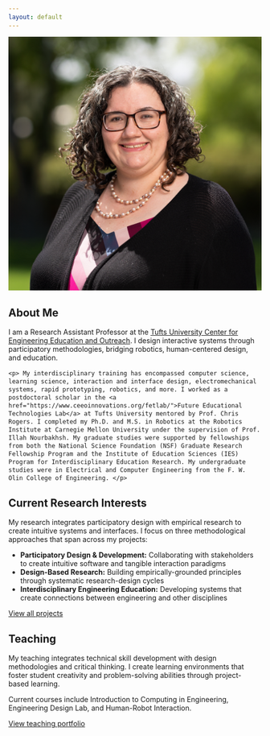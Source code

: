 ```yaml
---
layout: default
---
```


<div class="bio-section">
  <div class="bio-image-container">
    <img src="/images/tufts_headshot_jcross_square.PNG" alt="portrait of Jennifer with shoulder length curly hair, smiling and wearing glasses" class="bio-image">
  </div>
  <div class="bio-content">   
    <h2>About Me</h2>
    <p>I am a Research Assistant Professor at the <a href="https://ceeo.tufts.edu/">Tufts University Center for Engineering Education and Outreach</a>. I design interactive systems through participatory methodologies, bridging robotics, human-centered design, and education.</p>
    
    <p> My interdisciplinary training has encompassed computer science, learning science, interaction and interface design, electromechanical systems, rapid prototyping, robotics, and more. I worked as a postdoctoral scholar in the <a href="https://www.ceeoinnovations.org/fetlab/">Future Educational Technologies Lab</a> at Tufts University mentored by Prof. Chris Rogers. I completed my Ph.D. and M.S. in Robotics at the Robotics Institute at Carnegie Mellon University under the supervision of Prof. Illah Nourbakhsh. My graduate studies were supported by fellowships from both the National Science Foundation (NSF) Graduate Research Fellowship Program and the Institute of Education Sciences (IES) Program for Interdisciplinary Education Research. My undergraduate studies were in Electrical and Computer Engineering from the F. W. Olin College of Engineering. </p>
  </div>

</div>

<div class="section-divider"></div>

<section class="simple-section">
  <h2>Current Research Interests</h2>
  
  <p>My research integrates participatory design with empirical research to create intuitive systems and interfaces. I focus on three methodological approaches that span across my projects:</p>
  
  <ul>
    <li><strong>Participatory Design & Development:</strong> Collaborating with stakeholders to create intuitive software and tangible interaction paradigms</li>
    <li><strong>Design-Based Research:</strong> Building empirically-grounded principles through systematic research-design cycles</li>
    <li><strong>Interdisciplinary Engineering Education:</strong> Developing systems that create connections between engineering and other disciplines</li>
  </ul>
  
  <a href="/projects" class="text-link">View all projects</a>
</section>

<div class="section-divider"></div>

<section class="simple-section">
  <h2>Teaching</h2>
  
  <p>My teaching integrates technical skill development with design methodologies and critical thinking. I create learning environments that foster student creativity and problem-solving abilities through project-based learning.</p>
  
  <p>Current courses include Introduction to Computing in Engineering, Engineering Design Lab, and Human-Robot Interaction.</p>
  
  <a href="/teaching" class="text-link">View teaching portfolio</a>
</section>

